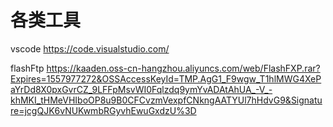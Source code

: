 # 各类工具

  vscode https://code.visualstudio.com/

  flashFtp https://kaaden.oss-cn-hangzhou.aliyuncs.com/web/FlashFXP.rar?Expires=1557977272&OSSAccessKeyId=TMP.AgG1_F9wgw_T1hlMWG4XePaYrDd8X0pxGvrCZ_9LFFpMsvWI0Fqlzdq9ymYvADAtAhUA_-V_-khMKI_tHMeVHIboOP8u9B0CFCvzmVexpfCNkngAATYUl7hHdvG9&Signature=jcgQJK6vNUKwmbRGyvhEwuGxdzU%3D
